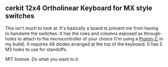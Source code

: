 ## cerkit 12x4 Ortholinear Keyboard for MX style switches

This isn't much to look at. It's basically a board to prevent me from having to handwire the switches. It has the rows and columns exposed as through-holes to attach to the microcontroller of your choice (I'm using a [Proton-C](https://qmk.fm/proton-c/) in my build). It requires 48 diodes arranged at the top of the keyboard. It has 5 M3 holes to use for standoffs.

MIT license. Do what you want to it.